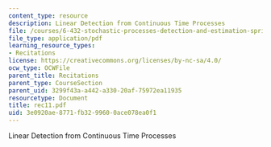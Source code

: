 ```yaml
---
content_type: resource
description: Linear Detection from Continuous Time Processes
file: /courses/6-432-stochastic-processes-detection-and-estimation-spring-2004/3e0920ae8771fb3299600ace078ea0f1_rec11.pdf
file_type: application/pdf
learning_resource_types:
- Recitations
license: https://creativecommons.org/licenses/by-nc-sa/4.0/
ocw_type: OCWFile
parent_title: Recitations
parent_type: CourseSection
parent_uid: 3299f43a-a442-a330-20af-75972ea11935
resourcetype: Document
title: rec11.pdf
uid: 3e0920ae-8771-fb32-9960-0ace078ea0f1
---
```

Linear Detection from Continuous Time Processes
